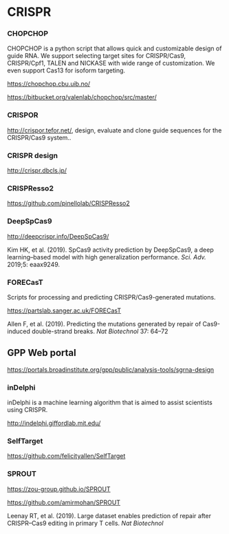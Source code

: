 # CRISPR

### CHOPCHOP

CHOPCHOP is a python script that allows quick and customizable design of guide RNA.
We support selecting target sites for CRISPR/Cas9, CRISPR/Cpf1, TALEN and NICKASE with wide
range of customization. We even support Cas13 for isoform targeting.

https://chopchop.cbu.uib.no/

https://bitbucket.org/valenlab/chopchop/src/master/

### CRISPOR

http://crispor.tefor.net/, design, evaluate and clone guide sequences for the CRISPR/Cas9 system..

### CRISPR design

http://crispr.dbcls.jp/

### CRISPResso2

https://github.com/pinellolab/CRISPResso2

### DeepSpCas9

http://deepcrispr.info/DeepSpCas9/

Kim HK, et al. (2019). SpCas9 activity prediction by DeepSpCas9, a deep learning–based model with high generalization performance.  *Sci. Adv.* 2019;5: eaax9249.

### FORECasT

Scripts for processing and predicting CRISPR/Cas9-generated mutations.

https://partslab.sanger.ac.uk/FORECasT

Allen F, et al. (2019). Predicting the mutations generated by repair of Cas9-induced double-strand breaks. *Nat Biotechnol* 37: 64–72

## GPP Web portal

https://portals.broadinstitute.org/gpp/public/analysis-tools/sgrna-design

### inDelphi

inDelphi is a machine learning algorithm that is aimed to assist scientists using CRISPR.

http://indelphi.giffordlab.mit.edu/

### SelfTarget

https://github.com/felicityallen/SelfTarget

### SPROUT

https://zou-group.github.io/SPROUT

https://github.com/amirmohan/SPROUT

Leenay RT, et al. (2019). Large dataset enables prediction of repair after CRISPR–Cas9 editing in primary T cells. *Nat Biotechnol* 
